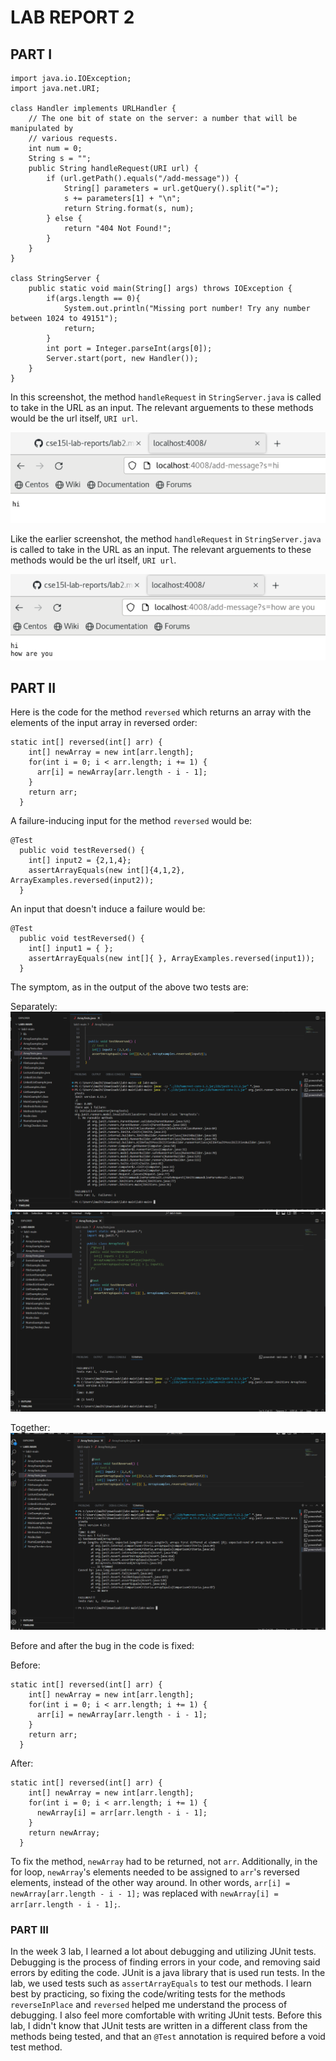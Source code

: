 # LAB REPORT 2
## PART I
<pre><code>import java.io.IOException;
import java.net.URI;

class Handler implements URLHandler {
    // The one bit of state on the server: a number that will be manipulated by
    // various requests.
    int num = 0;
    String s = "";
    public String handleRequest(URI url) {
        if (url.getPath().equals("/add-message")) {
            String[] parameters = url.getQuery().split("=");
            s += parameters[1] + "\n";
            return String.format(s, num);
        } else {
            return "404 Not Found!";
        }
    }
}

class StringServer {
    public static void main(String[] args) throws IOException {
        if(args.length == 0){
            System.out.println("Missing port number! Try any number between 1024 to 49151");
            return;
        }
        int port = Integer.parseInt(args[0]);
        Server.start(port, new Handler());
    }
}</code></pre>

In this screenshot, the method `handleRequest` in `StringServer.java` is called to take in the URL as an input. The relevant arguements to these
methods would be the url itself, `URI url`.

![Image](s1.png)

Like the earlier screenshot, the method `handleRequest` in `StringServer.java` is called to take in the URL as an input. The relevant arguements to these
methods would be the url itself, `URI url`.

![Image](s2.png)

## PART II
Here is the code for the method `reversed` which returns an array with the elements of the input array in reversed order:
<pre><code>static int[] reversed(int[] arr) {
    int[] newArray = new int[arr.length];
    for(int i = 0; i < arr.length; i += 1) {
      arr[i] = newArray[arr.length - i - 1];
    }
    return arr;
  }</code></pre>
  
A failure-inducing input for the method `reversed` would be:
<pre><code>@Test
  public void testReversed() {
    int[] input2 = {2,1,4};
    assertArrayEquals(new int[]{4,1,2}, ArrayExamples.reversed(input2));
  }</code></pre>
  
An input that doesn't induce a failure would be:
<pre><code>@Test
  public void testReversed() {
    int[] input1 = { };
    assertArrayEquals(new int[]{ }, ArrayExamples.reversed(input1));
  }</code></pre>

The symptom, as in the output of the above two tests are:

Separately:
![Image](13.png)
![Image](14.png)

Together:
![Image](15.png)

Before and after the bug in the code is fixed:

Before:
<pre><code>static int[] reversed(int[] arr) {
    int[] newArray = new int[arr.length];
    for(int i = 0; i < arr.length; i += 1) {
      arr[i] = newArray[arr.length - i - 1];
    }
    return arr;
  }</code></pre>
  
After:
<pre><code>static int[] reversed(int[] arr) {
    int[] newArray = new int[arr.length];
    for(int i = 0; i < arr.length; i += 1) {
      newArray[i] = arr[arr.length - i - 1];
    }
    return newArray;
  }</code></pre>
  
To fix the method, `newArray` had to be returned, not `arr`. Additionally, in the for loop, `newArray`'s elements needed to be assigned to `arr`'s reversed elements, instead of the other way around. In other words, `arr[i] = newArray[arr.length - i - 1];` was replaced with `newArray[i] = arr[arr.length - i - 1];`.

### PART III
In the week 3 lab, I learned a lot about debugging and utilizing JUnit tests. Debugging is the process of finding errors in your code, and 
removing said errors by editing the code. JUnit is a java library that is used run tests. In the lab, we used tests such as `assertArrayEquals` to test
our methods. I learn best by practicing, so fixing the code/writing tests for the methods `reverseInPlace` and `reversed` helped me understand
the process of debugging. I also feel more comfortable with writing JUnit tests. Before this lab, I didn't know that JUnit tests are written in
a different class from the methods being tested, and that an `@Test` annotation is required before a void test method.
